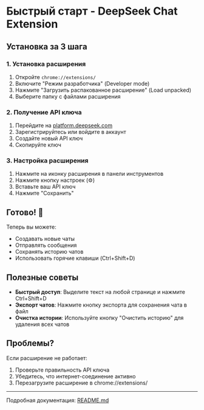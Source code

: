 # Быстрый старт - DeepSeek Chat Extension

## Установка за 3 шага

### 1. Установка расширения
1. Откройте `chrome://extensions/`
2. Включите "Режим разработчика" (Developer mode)
3. Нажмите "Загрузить распакованное расширение" (Load unpacked)
4. Выберите папку с файлами расширения

### 2. Получение API ключа
1. Перейдите на [platform.deepseek.com](https://platform.deepseek.com/)
2. Зарегистрируйтесь или войдите в аккаунт
3. Создайте новый API ключ
4. Скопируйте ключ

### 3. Настройка расширения
1. Нажмите на иконку расширения в панели инструментов
2. Нажмите кнопку настроек (⚙️)
3. Вставьте ваш API ключ
4. Нажмите "Сохранить"

## Готово! 🎉

Теперь вы можете:
- Создавать новые чаты
- Отправлять сообщения
- Сохранять историю чатов
- Использовать горячие клавиши (Ctrl+Shift+D)

## Полезные советы

- **Быстрый доступ**: Выделите текст на любой странице и нажмите Ctrl+Shift+D
- **Экспорт чатов**: Нажмите кнопку экспорта для сохранения чата в файл
- **Очистка истории**: Используйте кнопку "Очистить историю" для удаления всех чатов

## Проблемы?

Если расширение не работает:
1. Проверьте правильность API ключа
2. Убедитесь, что интернет-соединение активно
3. Перезагрузите расширение в chrome://extensions/

---

Подробная документация: [README.md](README.md) 